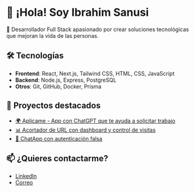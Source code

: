# 👋 ¡Hola! Soy Ibrahim Sanusi

🎯 Desarrollador Full Stack apasionado por crear soluciones tecnológicas que mejoran la vida de las personas.

## 🛠️ Tecnologías
- **Frontend**: React, Next.js, Tailwind CSS, HTML, CSS, JavaScript
- **Backend**: Node.js, Express, PostgreSQL
- **Otros**: Git, GitHub, Docker, Prisma

## 📌 Proyectos destacados
- [🌍 Aplicame - App con ChatGPT que te ayuda a solicitar trabajo](https://github.com/ibraSanusi/aplicame)
- [📊 Acortador de URL con dashboard y control de visitas](https://github.com/ibraSanusi/urlshorter)
- [💬 ChatApp con autenticación falsa](https://github.com/ibraSanusi/chatbot-app)

## 📫 ¿Quieres contactarme?
- [LinkedIn](https://www.linkedin.com/in/ibrahim-ayodeji-sanusi-0208112a7/)
- [Correo](mailto:ibrahimsanusi.dev@gmail.com)

